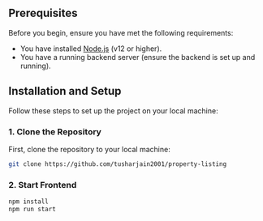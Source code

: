 ## Prerequisites

Before you begin, ensure you have met the following requirements:

- You have installed [Node.js](https://nodejs.org/) (v12 or higher).
- You have a running backend server (ensure the backend is set up and running).

## Installation and Setup

Follow these steps to set up the project on your local machine:

### 1. Clone the Repository

First, clone the repository to your local machine:

```bash
git clone https://github.com/tusharjain2001/property-listing
```

### 2. Start Frontend

```bash
npm install
npm run start
```
